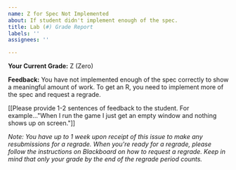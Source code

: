 ```yaml
---
name: Z for Spec Not Implemented
about: If student didn't implement enough of the spec.
title: Lab (#) Grade Report
labels: ''
assignees: ''

---
```


**Your Current Grade:** Z (Zero)

**Feedback:** You have not implemented enough of the spec correctly to show a meaningful amount of work. To get an R, you need to implement more of the spec and request a regrade.

[[Please provide 1-2 sentences of feedback to the student. For example..."When I run the game I just get an empty window and nothing shows up on screen."]]

_Note: You have up to 1 week upon receipt of this issue to make any resubmissions for a regrade. When you're ready for a regrade, please follow the instructions on Blackboard on how to request a regrade. Keep in mind that only your grade by the end of the regrade period counts._
